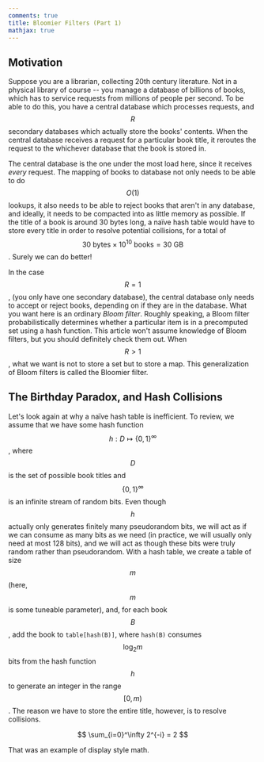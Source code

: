 ```yaml
---
comments: true
title: Bloomier Filters (Part 1)
mathjax: true
---
```


## Motivation

Suppose you are a librarian, collecting 20th century literature. Not in a physical
library of course -- you manage a database of billions of books, which has to service requests
from millions of people per second. To be able to do this, you have a central
database which processes requests, and $$R$$ secondary databases which actually
store the books' contents. When the central database receives a request for a particular
book title, it reroutes the request to the whichever database that the book is stored in.

The central database is the one under the most load here, since it receives *every* request.
The mapping of books to database not only needs to be able to do $$O(1)$$ lookups, 
it also needs to be able to reject books that
aren't in any database, and ideally, it needs to be compacted
into as little memory as possible. If the title
of a book is around 30 bytes long, a naïve hash table would have to store every title
in order to resolve potential collisions, for a total of $$30\text{ bytes}\times 10^{10}\text{ books}=30\text{ GB}$$.
Surely we can do better!

In the case $$R=1$$, (you only have one secondary database), the central database only
needs to accept or reject books, depending on if they are in the database. What you want here is
an ordinary *Bloom filter*. Roughly speaking, a Bloom filter probabilistically determines whether
a particular item is in a precomputed set using a hash function. This article won't assume knowledge
of Bloom filters, but you should definitely check them out. When $$R > 1$$, what we want is not
to store a set but to store a map. This generalization of Bloom filters is called
the Bloomier filter.

## The Birthday Paradox, and Hash Collisions

Let's look again at why a naïve hash table is inefficient. To review, we assume that we
have some hash function $$h : D\mapsto \{0, 1\}^\infty$$, where $$D$$ is the set of possible book
titles and $$\{0, 1\}^\infty$$ is an infinite stream of random bits. Even though $$h$$ actually
only generates finitely many pseudorandom bits, we will act as if we can consume as many bits
as we need (in practice, we will usually only need at most 128 bits),
and we will act as though these bits were truly random rather than pseudorandom.
With a hash table, we create a table of size $$m$$ (here, $$m$$ is
some tuneable parameter), and, for each book $$B$$, add the book to `table[hash(B)]`,
where `hash(B)` consumes $$\log_2 m$$ bits from the hash function $$h$$ to generate an
integer in the range $$[0, m)$$. The reason we have to store the entire title, however,
is to resolve collisions.

$$ \sum_{i=0}^\infty 2^{-i} = 2 $$

That was an example of display style math.


